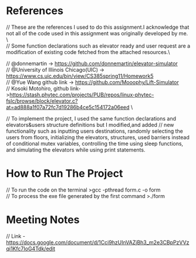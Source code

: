 # References

// These are the references I used to do this assignment.I acknowledge that not all of the code used in this assignment was originally developed by me. \  
// Some function declarations  such as elevator ready and user request are a modification of existing code fetched from the attached resources.\ 

// @donnemartin -> https://github.com/donnemartin/elevator-simulator \
// @University of Illinois Chicago(UIC) -> https://www.cs.uic.edu/bin/view/CS385spring11/Homework5 \
// @Yue Wang github link -> https://github.com/Mooophy/Lift-Simulator \
// Kosoki Motohiro, github link->https://stash.phytec.com/projects/PUB/repos/linux-phytec-fslc/browse/block/elevator.c?at=ad888a1f07a72fc7d19286b4ce5c154172a06eed \

// To implement the project, I used the same function declarations and elevators&users structure definitions but I modified,and added 
// new functionality such as  inputting users destinations, randomly selecting the users from floors, initializing the elevators, structures, used barriers instead of conditional mutex variables, controlling the time using sleep functions,  and simulating the elevators while using print statements.

# How to Run The Project

// To run the code on the terminal >gcc -pthread form.c -o form \
// To process the exe file generated by the first command >./form

# Meeting Notes
// Link - https://docs.google.com/document/d/1Cci9hzUInVAZjBh3_m2e3CBpPzVVzqi1Kfc7IoG4Tdk/edit

